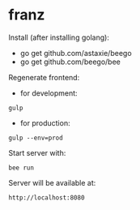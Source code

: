 # franz

Install (after installing golang):
- go get github.com/astaxie/beego
- go get github.com/beego/bee

Regenerate frontend:
- for development:
```
gulp
```
- for production:
```
gulp --env=prod 
```

Start server with:
```
bee run
```

Server will be available at:
```
http://localhost:8080
```
